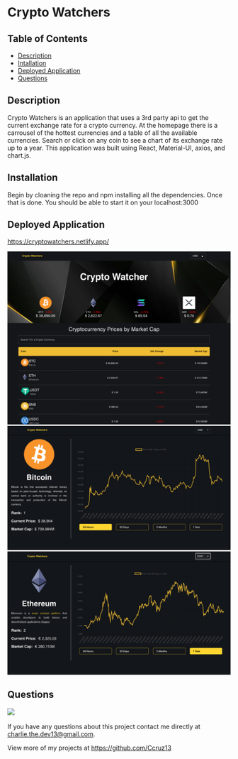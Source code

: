 # Crypto Watchers

## Table of Contents
* [Description](#description)
* [Intallation](#installation)
* [Deployed Application](#deplyed-application)
* [Questions](#questions)

## Description
Crypto Watchers is an application that uses a 3rd party api to get the current exchange rate for a crypto currency. At the homepage there is a carrousel of the hottest currencies and a table of all the available currencies. Search or click on any coin to see a chart of its exchange rate up to a year. This application was built using React, Material-UI, axios, and chart.js. 

## Installation

Begin by cloaning the repo and npm installing all the dependencies. Once that is done. You should be able to start it on your localhost:3000

## Deployed Application

https://cryptowatchers.netlify.app/

![Screenshot](photos/crypto.png)
![Screenshot](photos/usd.png)
![Screenshot](photos/eur.png)

## Questions

![](https://img.shields.io/badge/Hi%20Im-Charlie%20Cruz-red?style=for-the-badge)</br>

If you have any questions about this project contact me directly at charlie.the.dev13@gmail.com. 

View more of my projects at https://github.com/Ccruz13